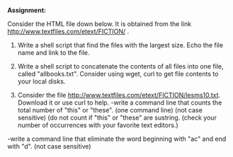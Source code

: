 **Assignment:**

Consider the HTML file down below. It is obtained from the link http://www.textfiles.com/etext/FICTION/ .

1. Write  a shell script that find the files with the largest size. Echo the file name and link to the file.

2. Write a shell script to concatenate the contents of all files into one file, called "allbooks.txt".
Consider using wget, curl
to get file contents to your local disks.

3.  Consider the file  http://www.textfiles.com/etext/FICTION/lesms10.txt. Download it or use curl to help.
-write a  command line that counts the total number of   "this" or "these".  (one command line) (not case sensitive) (do not count if "this" or "these" are sustring.
(check your number of occurrences with your favorite text editors.)

-write a command line that eliminate the word beginning with "ac" and end with "d".
(not case sensitive)
